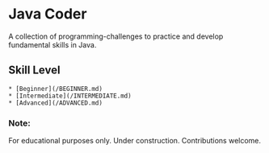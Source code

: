 # Java Coder

A collection of programming-challenges to practice and develop fundamental skills in Java. 

## Skill Level 
    * [Beginner](/BEGINNER.md)
    * [Intermediate](/INTERMEDIATE.md)
    * [Advanced](/ADVANCED.md)

### Note: 
For educational purposes only. Under construction. Contributions welcome. 
